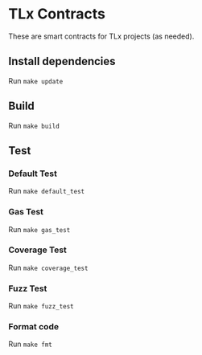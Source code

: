 # TLx Contracts
These are smart contracts for TLx projects (as needed). 

## Install dependencies
Run `make update`

## Build
Run `make build`

## Test
### Default Test
Run `make default_test`

### Gas Test
Run `make gas_test`

### Coverage Test
Run `make coverage_test`

### Fuzz Test
Run `make fuzz_test`

### Format code
Run `make fmt`